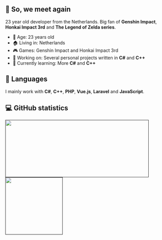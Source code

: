 ## 👋 So, we meet again
23 year old developer from the Netherlands. Big fan of **Genshin Impact**, **Honkai Impact 3rd** and **The Legend of Zelda series**. 

- 🎂 Age:                     23 years old
- 🏠 Living in:               Netherlands
- 🎮 Games:                   Genshin Impact and Honkai Impact 3rd
- 🔧 Working on:              Several personal projects written in **C#** and **C++**
- 🤔 Currently learning:      More **C#** and **C++**


## 🔧 Languages
I mainly work with **C#**, **C++**, **PHP**, **Vue.js**, **Laravel** and **JavaScript**. 

<!-- Open source projects (if there ever will be any...) -->

## 💻 GitHub statistics
<a href="">
  <img align="center" src="https://github-readme-stats-almighty-shogun.vercel.app/api?username=Almighty-Shogun&show_icons=true&theme=onedark&count_private=true&cache_seconds=1800" width="450" height="180"/>
</a>
<a href="">
  <img align="center" src="https://github-readme-stats-almighty-shogun.vercel.app/api/top-langs/?username=Almighty-Shogun&show_icons=true&theme=onedark&exclude_repo=github-readme-stats&layout=compact&cache_seconds=1800" height="180"/>
</a>
